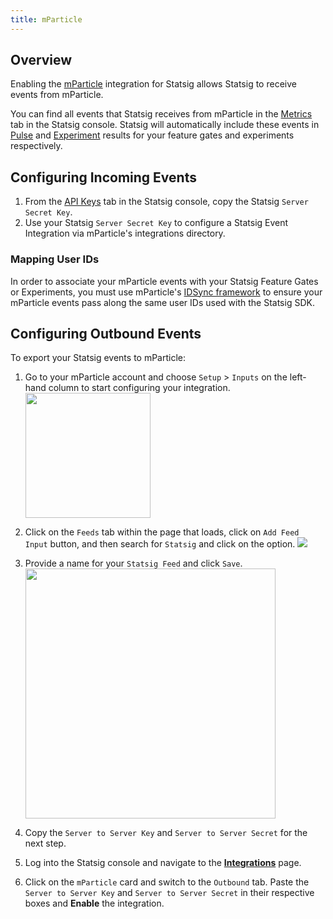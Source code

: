 ```yaml
---
title: mParticle
---
```


## Overview

Enabling the [mParticle](https://www.mparticle.com/) integration for Statsig allows Statsig to receive events from mParticle.

You can find all events that Statsig receives from mParticle in the [Metrics](/metrics) tab in the Statsig console. Statsig will automatically include these events in [Pulse](/pulse) and [Experiment](/experiments-plus/monitor) results for your feature gates and experiments respectively.

## Configuring Incoming Events

1. From the [API Keys](https://console.statsig.com/api_keys) tab in the Statsig console, copy the Statsig `Server Secret Key`.
2. Use your Statsig `Server Secret Key` to configure a Statsig Event Integration via mParticle's integrations directory.

### Mapping User IDs

In order to associate your mParticle events with your Statsig Feature Gates or Experiments, you must use mParticle's [IDSync framework](https://docs.mparticle.com/guides/idsync/introduction/) to ensure your mParticle events pass along the same user IDs used with the Statsig SDK.

## Configuring Outbound Events

To export your Statsig events to mParticle:

1. Go to your mParticle account and choose `Setup` > `Inputs` on the left-hand column to start configuring your integration.
   <img src="https://user-images.githubusercontent.com/75151332/155385379-f111a536-d8e4-4ca6-ad37-47d926c254b9.png" width="200px" />

2. Click on the `Feeds` tab within the page that loads, click on `Add Feed Input` button, and then search for `Statsig` and click on the option.
   <img src="https://user-images.githubusercontent.com/75151332/155385384-b75e327d-96e8-49fc-8cb0-07516f5d3c79.png" />
3. Provide a name for your `Statsig Feed` and click `Save`.
   <img src="https://user-images.githubusercontent.com/75151332/155385386-aa982102-63ff-4f1a-905d-9889684cf3ae.png" width="400px"/>
4. Copy the `Server to Server Key` and `Server to Server Secret` for the next step.
5. Log into the Statsig console and navigate to the [**Integrations**](https://console.statsig.com/integrations) page.
6. Click on the `mParticle` card and switch to the `Outbound` tab. Paste the `Server to Server Key` and `Server to Server Secret` in their respective boxes and **Enable** the integration.
